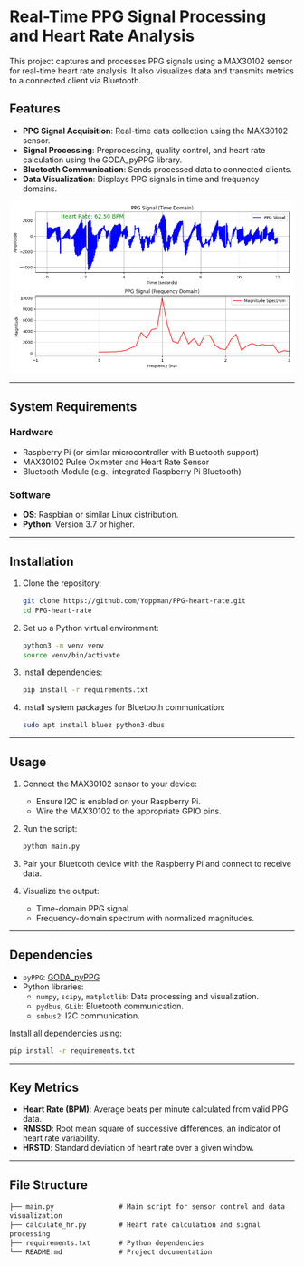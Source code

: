 
# Real-Time PPG Signal Processing and Heart Rate Analysis

This project captures and processes PPG signals using a MAX30102 sensor for real-time heart rate analysis. It also visualizes data and transmits metrics to a connected client via Bluetooth.

## Features
- **PPG Signal Acquisition**: Real-time data collection using the MAX30102 sensor.
- **Signal Processing**: Preprocessing, quality control, and heart rate calculation using the GODA_pyPPG library.
- **Bluetooth Communication**: Sends processed data to connected clients.
- **Data Visualization**: Displays PPG signals in time and frequency domains.

![LINK](Time_Frequency_SignalChart.png)

---

## System Requirements

### Hardware
- Raspberry Pi (or similar microcontroller with Bluetooth support)
- MAX30102 Pulse Oximeter and Heart Rate Sensor
- Bluetooth Module (e.g., integrated Raspberry Pi Bluetooth)

### Software
- **OS**: Raspbian or similar Linux distribution.
- **Python**: Version 3.7 or higher.

---

## Installation

1. Clone the repository:
   ```bash
   git clone https://github.com/Yoppman/PPG-heart-rate.git
   cd PPG-heart-rate
   ```

2. Set up a Python virtual environment:
   ```bash
   python3 -m venv venv
   source venv/bin/activate
   ```

3. Install dependencies:
   ```bash
   pip install -r requirements.txt
   ```

4. Install system packages for Bluetooth communication:
   ```bash
   sudo apt install bluez python3-dbus
   ```

---

## Usage

1. Connect the MAX30102 sensor to your device:
   - Ensure I2C is enabled on your Raspberry Pi.
   - Wire the MAX30102 to the appropriate GPIO pins.

2. Run the script:
   ```bash
   python main.py
   ```

3. Pair your Bluetooth device with the Raspberry Pi and connect to receive data.

4. Visualize the output:
   - Time-domain PPG signal.
   - Frequency-domain spectrum with normalized magnitudes.

---

## Dependencies

- `pyPPG`: [GODA_pyPPG](https://github.com/godamartonaron/GODA_pyPPG)
- Python libraries:
  - `numpy`, `scipy`, `matplotlib`: Data processing and visualization.
  - `pydbus`, `GLib`: Bluetooth communication.
  - `smbus2`: I2C communication.

Install all dependencies using:
```bash
pip install -r requirements.txt
```

---

## Key Metrics
- **Heart Rate (BPM)**: Average beats per minute calculated from valid PPG data.
- **RMSSD**: Root mean square of successive differences, an indicator of heart rate variability.
- **HRSTD**: Standard deviation of heart rate over a given window.

---

## File Structure
```
├── main.py                # Main script for sensor control and data visualization
├── calculate_hr.py        # Heart rate calculation and signal processing
├── requirements.txt       # Python dependencies
└── README.md              # Project documentation
```
